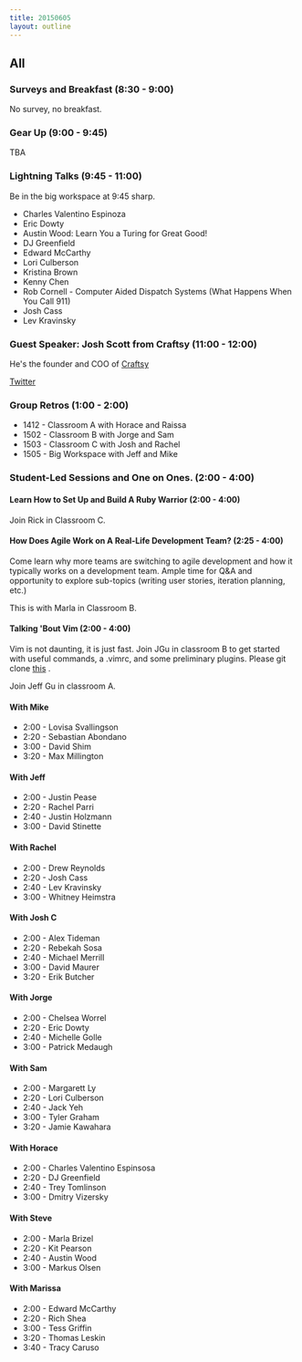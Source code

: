 ```yaml
---
title: 20150605
layout: outline
---
```


## All

### Surveys and Breakfast (8:30 - 9:00)

No survey, no breakfast.

### Gear Up (9:00 - 9:45)

TBA

### Lightning Talks (9:45 - 11:00)

Be in the big workspace at 9:45 sharp. 

* Charles Valentino Espinoza
* Eric Dowty
* Austin Wood: Learn You a Turing for Great Good!
* DJ Greenfield
* Edward McCarthy
* Lori Culberson
* Kristina Brown
* Kenny Chen
* Rob Cornell - Computer Aided Dispatch Systems (What Happens When You Call 911)
* Josh Cass
* Lev Kravinsky


### Guest Speaker: Josh Scott from Craftsy (11:00 - 12:00)

He's the founder and COO of [Craftsy](http://craftsy.com)

[Twitter](https://twitter.com/josh_scott)


### Group Retros (1:00 - 2:00)

* 1412 - Classroom A with Horace and Raissa
* 1502 - Classroom B with Jorge and Sam
* 1503 - Classroom C with Josh and Rachel
* 1505 - Big Workspace with Jeff and Mike

### Student-Led Sessions and One on Ones. (2:00 - 4:00) 

#### Learn How to Set Up and Build A Ruby Warrior (2:00 - 4:00)

Join Rick in Classroom C.

#### How Does Agile Work on A Real-Life Development Team? (2:25 - 4:00)

Come learn why more teams are switching to agile development and how it typically works 
on a development team. Ample time for Q&A and opportunity to explore sub-topics (writing 
user stories, iteration planning, etc.)

This is with Marla in Classroom B.

#### Talking 'Bout Vim (2:00 - 4:00)
Vim is not daunting, it is just fast. Join JGu in classroom B to get started with useful commands, a .vimrc, and some preliminary 
plugins. Please git clone [this](https://github.com/jgu2160/beginning-vim) . 

Join Jeff Gu in classroom A.


#### With Mike
* 2:00 - Lovisa Svallingson
* 2:20 - Sebastian Abondano
* 3:00 - David Shim
* 3:20 - Max Millington

#### With Jeff
* 2:00 - Justin Pease
* 2:20 - Rachel Parri
* 2:40 - Justin Holzmann
* 3:00 - David Stinette

#### With Rachel
* 2:00 - Drew Reynolds
* 2:20 - Josh Cass
* 2:40 - Lev Kravinsky
* 3:00 - Whitney Heimstra

#### With Josh C
* 2:00 - Alex Tideman
* 2:20 - Rebekah Sosa
* 2:40 - Michael Merrill
* 3:00 - David Maurer
* 3:20 - Erik Butcher

#### With Jorge
* 2:00 - Chelsea Worrel
* 2:20 - Eric Dowty
* 2:40 - Michelle Golle
* 3:00 - Patrick Medaugh


#### With Sam
* 2:00 - Margarett Ly
* 2:20 - Lori Culberson
* 2:40 - Jack Yeh
* 3:00 - Tyler Graham
* 3:20 - Jamie Kawahara

#### With Horace
* 2:00 - Charles Valentino Espinsosa
* 2:20 - DJ Greenfield
* 2:40 - Trey Tomlinson
* 3:00 - Dmitry Vizersky

#### With Steve
* 2:00 - Marla Brizel
* 2:20 - Kit Pearson
* 2:40 - Austin Wood
* 3:00 - Markus Olsen


#### With Marissa
* 2:00 - Edward McCarthy
* 2:20 - Rich Shea
* 3:00 - Tess Griffin
* 3:20 - Thomas Leskin
* 3:40 - Tracy Caruso